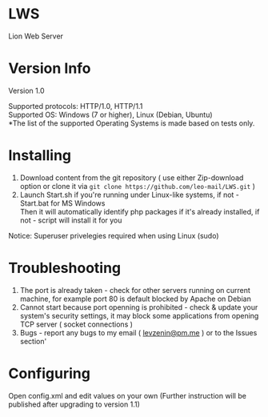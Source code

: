 # LWS
Lion Web Server

# Version Info
Version 1.0

Supported protocols: HTTP/1.0, HTTP/1.1<br>
Supported OS: Windows (7 or higher), Linux (Debian, Ubuntu)<br>
*The list of the supported Operating Systems is made based on tests only.

# Installing

1. Download content from the git repository ( use either Zip-download option or clone it via   `git clone https://github.com/leo-mail/LWS.git` )
2. Launch Start.sh if you're running under Linux-like systems, if not - Start.bat for MS Windows<br>
Then it will automatically identify php packages if it's already installed, if not - script will install it for you

Notice: Superuser privelegies required when using Linux (sudo)

# Troubleshooting
1. The port is already taken - check for other servers running on current machine, for example port 80 is default blocked by Apache on Debian
2. Cannot start because port openning is prohibited - check & update your system's security settings, it may block some applications from opening TCP server ( socket connections )
3. Bugs - report any bugs to my email ( levzenin@pm.me ) or to the Issues section'

# Configuring
Open config.xml and edit values on your own (Further instruction will be published after upgrading to version 1.1)

